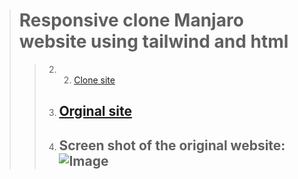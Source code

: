 >  # Responsive clone Manjaro website using tailwind and html
> > 2. 2. [Clone site](https://myselfanandvp.github.io/Manjaro_org_clone/ "Cloned manjaro website link")
> > 3. ## [Orginal site](https://manjaro.org/)
> > 4. ## Screen shot of the original website: ![Image](https://github.com/user-attachments/assets/74937542-b1d3-4dc4-a76a-f9116d01b093)

